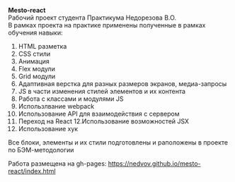 **Mesto-react**  
Рабочий проект студента Практикума Недорезова В.О.  
В рамках проекта на практике применены полученные в рамках обучения навыки:  
1. HTML разметка  
2. CSS стили  
3. Анимация  
4. Flex модули  
5. Grid модули  
6. Адаптивная верстка для разных размеров экранов, медиа-запросы  
7. JS в части изменения стилей элементов и их контента
8. Работа с классами и модулями JS
9. Использлвание webpack
10. Использование API для взаимодействия с сервером
11. Переход на React
12.Использование возможностей JSX
13. Использование хук

Все блоки, элементы и их стили подготовлены и раположены в проекте по БЭМ-методологии  

Работа размещена на gh-pages: https://nedvov.github.io/mesto-react/index.html
